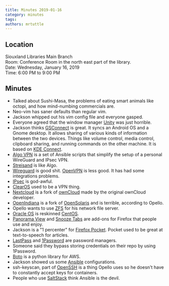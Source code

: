 ```yaml
---
title: Minutes 2019-01-16
category: minutes
tags:
authors: mrtuttle
---
```


## Location

Siouxland Libraries Main Branch  
Room: Conference Room in the north east part of the library.  
Date: Wednesday, January 16, 2019  
Time: 6:00 PM to 9:00 PM

## Minutes

* Talked about Sushi-Masa, the problems of eating smart animals like octopi, and how mind-numbing commercials are.
* Neo-vim has saner defaults than regular vim.
* Jackson whipped out his vim config file and everyone gasped.
* Everyone agreed that the window manager [Unity](https://github.com/ubports/unity8) was just horrible.
* Jackson thinks [GSConnect](https://github.com/andyholmes/gnome-shell-extension-gsconnect/wiki) is great.  It syncs an Android OS and a Gnome desktop.  It allows sharing of various kinds of information between the two devices.  Things like volume control, media control, clipboard sharing, and running commands on the other machine.  It is based on [KDE Connect](https://community.kde.org/KDEConnect).
* [Algo VPN](https://github.com/trailofbits/algo) is a set of Ansible scripts that simplify the setup of a personal WireGuard and IPsec VPN.
* [Streisand](https://github.com/StreisandEffect/streisand) is like Algo.
* [Wireguard](https://www.wireguard.com/) is good shit.  [OpenVPN](https://openvpn.net/) is less good. It has had some integrations problems.
* [IPsec](https://en.wikipedia.org/wiki/IPsec) is god-awful.
* [ClearOS](https://www.clearos.com/) used to be a VPN thing.
* [Nextcloud](https://nextcloud.com/) is a fork of [ownCloud](https://owncloud.org/) made by the original ownCloud developer.
* [OpenIndiana](https://www.openindiana.org/) is a fork of [OpenSolaris](https://en.m.wikipedia.org/wiki/OpenSolaris) and is terrible, according to Opello.
* Opello wants to use [ZFS](https://zfsonlinux.org/) for his network file server.
* [Oracle OS](https://www.oracle.com/linux/) is reskinned [CentOS](https://centos.org/).
* [Panorama View](https://addons.mozilla.org/en-US/firefox/addon/panorama-view/) and [Snooze Tabs](https://addons.mozilla.org/en-US/firefox/addon/snoozetabs/) are add-ons for Firefox that people use and enjoy.
* Jackson is a "1 percenter" for [Firefox Pocket](https://getpocket.com/about).  Pocket used to be great at text-to-speech for articles.
* [LastPass](https://www.lastpass.com/) and [1Password](https://www.lastpass.com/) are password managers.
* Someone said they bypass storing credentials on their repo by using 1Password.
* [Boto](http://boto.cloudhackers.com/en/latest/) is a python library for AWS.
* Jackson showed us some [Ansible](https://www.ansible.com/) configurations.
* ssh-keyscan, part of [OpenSSH](https://www.openssh.com/) is a thing Opello uses so he doesn't have to constantly accept keys for containers.
* People who use [SaltStack](https://www.saltstack.com/) think Ansible is the devil.
